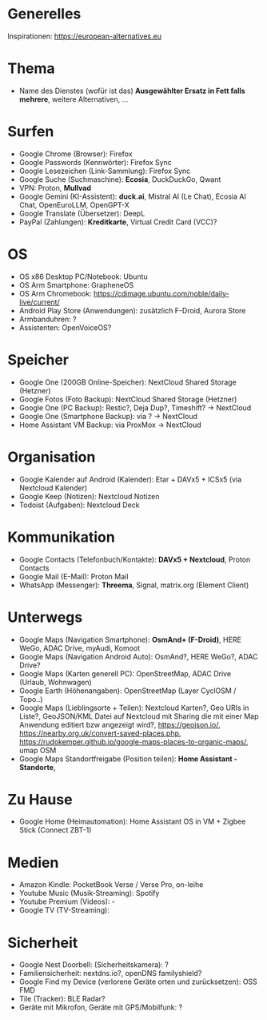 # Generelles

Inspirationen: <https://european-alternatives.eu>

# Thema

- Name des Dienstes (wofür ist das) **Ausgewählter Ersatz in Fett falls mehrere**, weitere Alternativen, ...

# Surfen

- Google Chrome (Browser): Firefox
- Google Passwords (Kennwörter): Firefox Sync
- Google Lesezeichen (Link-Sammlung): Firefox Sync
- Google Suche (Suchmaschine): **Ecosia**, DuckDuckGo, Qwant
- VPN: Proton, **Mullvad**
- Google Gemini (KI-Assistent): **duck.ai**, Mistral AI (Le Chat), Ecosia AI Chat, OpenEuroLLM, OpenGPT-X
- Google Translate (Übersetzer): DeepL
- PayPal (Zahlungen): **Kreditkarte**, Virtual Credit Card (VCC)?

# OS

- OS x86 Desktop PC/Notebook: Ubuntu
- OS Arm Smartphone: GrapheneOS
- OS Arm Chromebook: <https://cdimage.ubuntu.com/noble/daily-live/current/>
- Android Play Store (Anwendungen): zusätzlich F-Droid, Aurora Store
- Armbanduhren: ?
- Assistenten: OpenVoiceOS?

# Speicher
- Google One (200GB Online-Speicher): NextCloud Shared Storage (Hetzner)
- Google Fotos (Foto Backup): NextCloud Shared Storage (Hetzner)
- Google One (PC Backup): Restic?, Deja Dup?, Timeshift? -> NextCloud
- Google One (Smartphone Backup): via ? -> NextCloud
- Home Assistant VM Backup: via ProxMox -> NextCloud

# Organisation

- Google Kalender auf Android (Kalender): Etar + DAVx5 + ICSx5 (via Nextcloud Kalender)
- Google Keep (Notizen): Nextcloud Notizen
- Todoist (Aufgaben): Nextcloud Deck

# Kommunikation

- Google Contacts (Telefonbuch/Kontakte): **DAVx5 + Nextcloud**, Proton Contacts
- Google Mail (E-Mail): Proton Mail
- WhatsApp (Messenger): **Threema**, Signal, matrix.org (Element Client)

# Unterwegs

- Google Maps (Navigation Smartphone): **OsmAnd+ (F-Droid)**, HERE WeGo, ADAC Drive, myAudi, Komoot
- Google Maps (Navigation Android Auto): OsmAnd?, HERE WeGo?, ADAC Drive?
- Google Maps (Karten generell PC): OpenStreetMap, ADAC Drive (Urlaub, Wohnwagen)
- Google Earth (Höhenangaben): OpenStreetMap (Layer CyclOSM / Topo..)
- Google Maps (Lieblingsorte + Teilen): Nextcloud Karten?, Geo URIs in Liste?, GeoJSON/KML Datei auf Nextcloud mit Sharing die mit einer Map Anwendung editiert bzw angezeigt wird?, <https://geojson.io/>, <https://nearby.org.uk/convert-saved-places.php>, <https://rudokemper.github.io/google-maps-places-to-organic-maps/>, umap OSM
- Google Maps Standortfreigabe (Position teilen): **Home Assistant - Standorte**,

# Zu Hause

- Google Home (Heimautomation): Home Assistant OS in VM + Zigbee Stick (Connect ZBT-1)

# Medien

- Amazon Kindle: PocketBook Verse / Verse Pro, on-leihe
- Youtube Music (Musik-Streaming): Spotify
- Youtube Premium (Videos): -
- Google TV (TV-Streaming):

# Sicherheit

- Google Nest Doorbell: (Sicherheitskamera): ?
- Familiensicherheit: nextdns.io?, openDNS familyshield?
- Google Find my Device (verlorene Geräte orten und zurücksetzen): OSS FMD
- Tile (Tracker): BLE Radar?
- Geräte mit Mikrofon, Geräte mit GPS/Mobilfunk: ?

# 
